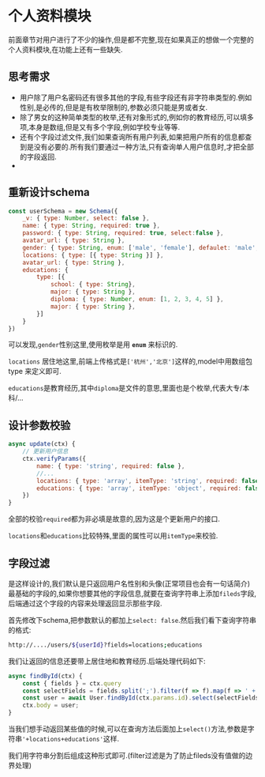 # 个人资料模块

前面章节对用户进行了不少的操作,但是都不完整,现在如果真正的想做一个完整的个人资料模块,在功能上还有一些缺失.

## 思考需求

* 用户除了用户名密码还有很多其他的字段,有些字段还有非字符串类型的.例如性别,是必传的,但是是有枚举限制的,参数必须只能是男或者女.
* 除了男女的这种简单类型的枚举,还有对象形式的,例如你的教育经历,可以填多项,本身是数组,但是又有多个字段,例如学校专业等等.
* 还有个字段过滤文件,我们如果查询所有用户列表,如果把用户所有的信息都查到是没有必要的.所有我们要通过一种方法,只有查询单人用户信息时,才把全部的字段返回.
* 

## 重新设计schema 
```js
const userSchema = new Schema({
    _v: { type: Number, select: false },
    name: { type: String, required: true },
    password: { type: String, required: true, select:false },
    avatar_url: { type: String },
    gender: { type: String, enum: ['male', 'female'], defaulet: 'male',  required: true },
    locations: { type: [{ type: String }] },
    avatar_url: { type: String },
    educations: {
        type: [{
            school: { type: String},
            major: { type: String },
            diploma: { type: Number, enum: [1, 2, 3, 4, 5] },
            major: { type: String },
        }]
    }
})
```
可以发现,`gender`性别这里,使用枚举是用 **`enum`** 来标识的.

`locations` 居住地这里,前端上传格式是`['杭州','北京']`这样的,model中用数组包 type 来定义即可.

`educations`是教育经历,其中`diploma`是文件的意思,里面也是个枚举,代表大专/本科/...

## 设计参数校验
```js
async update(ctx) {
    // 更新用户信息
    ctx.verifyParams({
        name: { type: 'string', required: false },
        //...
        locations: { type: 'array', itemType: 'string', required: false },
        educations: { type: 'array', itemType: 'object', required: false },
    })
}
```
全部的校验`required`都为非必填是故意的,因为这是个更新用户的接口.

`locations`和`educations`比较特殊,里面的属性可以用`itemType`来校验.

## 字段过滤
是这样设计的,我们默认是只返回用户名性别和头像(正常项目也会有一句话简介)最基础的字段的,如果你想要其他的字段信息,就要在查询字符串上添加`fileds`字段,后端通过这个字段的内容来处理返回显示那些字段.

首先修改下schema,把参数默认的都加上`select: false`.然后我们看下查询字符串的格式:
```sh
http://..../users/${userId}?fields=locations;educations
```
我们让返回的信息还要带上居住地和教育经历.后端处理代码如下:
```js
async findById(ctx) {
    const { fields } = ctx.query
    const selectFields = fields.split(';').filter(f => f).map(f => ' +' + f ).join('')
    const user = await User.findById(ctx.params.id).select(selectFields)
    ctx.body = user; 
}
```
当我们想手动返回某些值的时候,可以在查询方法后面加上`select()`方法,参数是字符串`'+locations+educations'`这样.

我们用字符串分割后组成这种形式即可.(filter过滤是为了防止fileds没有值做的边界处理)